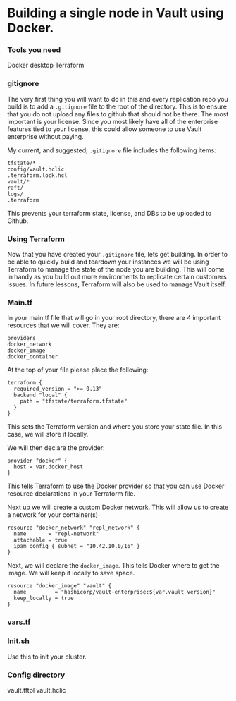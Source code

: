 # Building a single node in Vault using Docker.

### Tools you need

Docker desktop
Terraform

### gitignore

The very first thing you will want to do in this and every replication repo you build is to add a `.gitignore` file to the root of the directory. This is to ensure that you do not upload any files to github that should not be there. The most important is your license. Since you most likely have all of the enterprise features tied to your license, this could allow someone to use Vault enterprise without paying. 

My current, and suggested, `.gitignore` file includes the following items:

```
tfstate/*
config/vault.hclic
.terraform.lock.hcl
vault/*
raft/
logs/
.terraform
```

This prevents your terraform state, license, and DBs to be uploaded to Github.

### Using Terraform

Now that you have created your `.gitignore` file, lets get building. In order to be able to quickly build and teardown your instances we will be using Terraform to manage the state of the node you are building. This will come in handy as you build out more environments to replicate certain customers issues. In future lessons, Terraform will also be used to manage Vault itself.

### Main.tf

In your main.tf file that will go in your root directory, there are 4 important resources that we will cover. They are:

```
providers
docker_network
docker_image
docker_container
```

At the top of your file please place the following:

```
terraform {
  required_version = ">= 0.13"
  backend "local" {
    path = "tfstate/terraform.tfstate"
  }
}
```

This sets the Terraform version and where you store your state file. In this case, we will store it locally. 

We will then declare the provider:

```
provider "docker" {
  host = var.docker_host
}
```

This tells Terraform to use the Docker provider so that you can use Docker resource declarations in your Terraform file.

Next up we will create a custom Docker network. This will allow us to create a network for your container(s)

```
resource "docker_network" "repl_network" {
  name       = "repl-network"
  attachable = true
  ipam_config { subnet = "10.42.10.0/16" }
}
```

Next, we will declare the `docker_image`. This tells Docker where to get the image. We will keep it locally to save space.

```
resource "docker_image" "vault" {
  name         = "hashicorp/vault-enterprise:${var.vault_version}"
  keep_locally = true
}
```


### vars.tf
### Init.sh

Use this to init your cluster. 

### Config directory

vault.tftpl
vault.hclic

